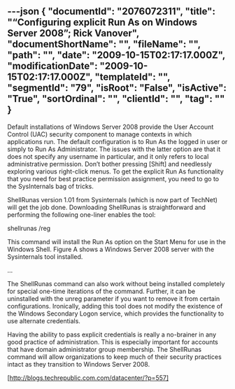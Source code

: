 ---json
{
  "documentId": "2076072311",
  "title": "“Configuring explicit Run As on Windows Server 2008”; Rick Vanover",
  "documentShortName": "",
  "fileName": "",
  "path": "",
  "date": "2009-10-15T02:17:17.000Z",
  "modificationDate": "2009-10-15T02:17:17.000Z",
  "templateId": "",
  "segmentId": "79",
  "isRoot": "False",
  "isActive": "True",
  "sortOrdinal": "",
  "clientId": "",
  "tag": ""
}
---

Default installations of Windows Server 2008 provide the User Account Control (UAC) security component to manage contexts in which applications run. The default configuration is to Run As the logged in user or simply to Run As Administrator. The issues with the latter option are that it does not specify any username in particular, and it only refers to local administrative permission. Don’t bother pressing [Shift] and needlessly exploring various right-click menus. To get the explicit Run As functionality that you need for best practice permission assignment, you need to go to the SysInternals bag of tricks.

ShellRunas version 1.01 from Sysinternals (which is now part of TechNet) will get the job done. Downloading ShellRunas is straightforward and performing the following one-liner enables the tool:

shellrunas /reg     

This command will install the Run As option on the Start Menu for use in the Windows Shell. Figure A shows a Windows Server 2008 server with the Sysinternals tool installed.

…

The ShellRunas command can also work without being installed completely for special one-time iterations of the command. Further, it can be uninstalled with the unreg parameter if you want to remove it from certain configurations. Ironically, adding this tool does not modify the existence of the Windows Secondary Logon service, which provides the functionality to use alternate credentials.

Having the ability to pass explicit credentials is really a no-brainer in any good practice of administration. This is especially important for accounts that have domain administrator group membership. The ShellRunas command will allow organizations to keep much of their security practices intact as they transition to Windows Server 2008.

[http://blogs.techrepublic.com.com/datacenter/?p=557]
